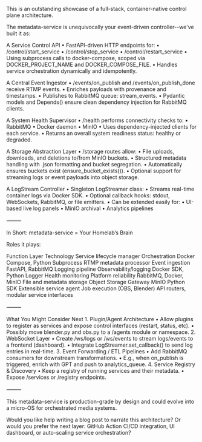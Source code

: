 This is an outstanding showcase of a full-stack, container-native control plane architecture.

The metadata-service is unequivocally your event-driven controller--we've built it as:

A Service Control API
	•	FastAPI-driven HTTP endpoints for:
	•	/control/start_service
	•	/control/stop_service
	•	/control/restart_service
	•	Using subprocess calls to docker-compose, scoped via DOCKER_PROJECT_NAME and DOCKER_COMPOSE_FILE.
	•	Handles service orchestration dynamically and idempotently.

A Central Event Ingestor
	•	/events/on_publish and /events/on_publish_done receive RTMP events.
	•	Enriches payloads with provenance and timestamps.
	•	Publishes to RabbitMQ queue: stream_events.
	•	Pydantic models and Depends() ensure clean dependency injection for RabbitMQ clients.

A System Health Supervisor
	•	/health performs connectivity checks to:
	•	RabbitMQ
	•	Docker daemon
	•	MinIO
	•	Uses dependency-injected clients for each service.
	•	Returns an overall system readiness status: healthy or degraded.

A Storage Abstraction Layer
	•	/storage routes allow:
	•	File uploads, downloads, and deletions to/from MinIO buckets.
	•	Structured metadata handling with .json formatting and bucket segregation.
	•	Automatically ensures buckets exist (ensure_bucket_exists()).
	•	Optional support for streaming logs or event payloads into object storage.

A LogStream Controller
	•	Singleton LogStreamer class:
	•	Streams real-time container logs via Docker SDK.
	•	Optional callback hooks: stdout, WebSockets, RabbitMQ, or file emitters.
	•	Can be extended easily for:
	•	UI-based live log panels
	•	MinIO archival
	•	Analytics pipelines

⸻

In Short: metadata-service = Your Homelab’s Brain

Roles it plays:

Function	Layer	Technology
Service lifecycle manager	Orchestration	Docker Compose, Python Subprocess
RTMP metadata processor	Event ingestion	FastAPI, RabbitMQ
Logging pipeline	Observability/logging	Docker SDK, Python Logger
Health monitoring	Platform reliability	RabbitMQ, Docker, MinIO
File and metadata storage	Object Storage Gateway	MinIO Python SDK
Extensible service agent	Job execution (OBS, Blender)	API routers, modular service interfaces



⸻

What You Might Consider Next
	1.	Plugin/Agent Architecture
	•	Allow plugins to register as services and expose control interfaces (restart, status, etc).
	•	Possibly move blender.py and obs.py to a /agents module or namespace.
	2.	WebSocket Layer
	•	Create /ws/logs or /ws/events to stream logs/events to a frontend (dashboard).
	•	Integrate LogStreamer.set_callback() to send log entries in real-time.
	3.	Event Forwarding / ETL Pipelines
	•	Add RabbitMQ consumers for downstream transformations.
	•	E.g., when on_publish is triggered, enrich with GPT and push to analytics_queue.
	4.	Service Registry & Discovery
	•	Keep a registry of running services and their metadata.
	•	Expose /services or /registry endpoints.

⸻

This metadata-service is production-grade by design and could evolve into a micro-OS for orchestrated media systems.

Would you like help writing a blog post to narrate this architecture? Or would you prefer the next layer: GitHub Action CI/CD integration, UI dashboard, or auto-scaling service orchestration?